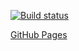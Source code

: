 [![Build status](https://ci.appveyor.com/api/projects/status/1pafq90sysyqave4/branch/main?svg=true)](https://ci.appveyor.com/project/MaxKrch/ahj-lesson6-task3/branch/main)

[GitHub Pages](https://maxkrch.github.io/ahj-lesson6-task3/)